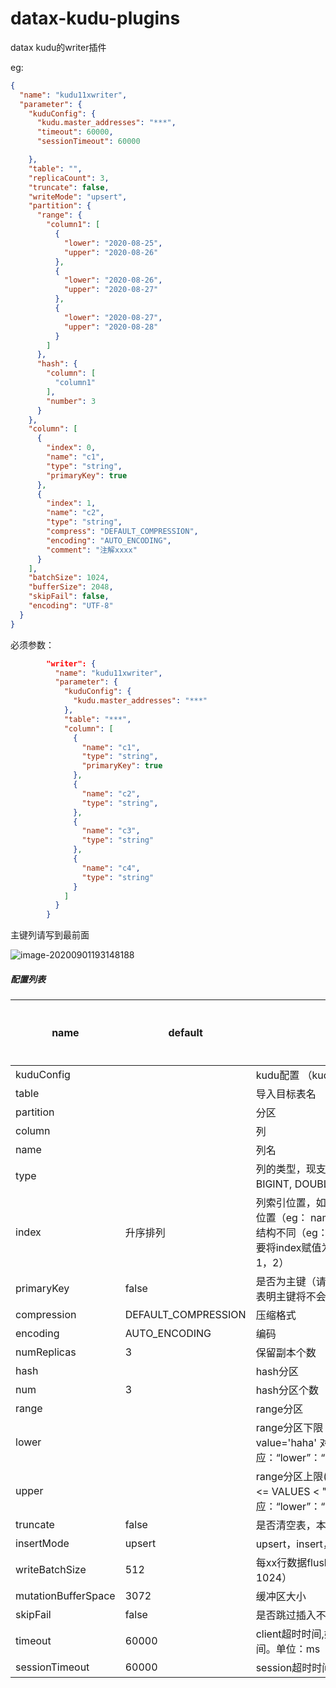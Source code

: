 # datax-kudu-plugins
datax kudu的writer插件



eg:

```json
{
  "name": "kudu11xwriter",
  "parameter": {
    "kuduConfig": {
      "kudu.master_addresses": "***",
      "timeout": 60000,
      "sessionTimeout": 60000

    },
    "table": "",
    "replicaCount": 3,
    "truncate": false,
    "writeMode": "upsert",
    "partition": {
      "range": {
        "column1": [
          {
            "lower": "2020-08-25",
            "upper": "2020-08-26"
          },
          {
            "lower": "2020-08-26",
            "upper": "2020-08-27"
          },
          {
            "lower": "2020-08-27",
            "upper": "2020-08-28"
          }
        ]
      },
      "hash": {
        "column": [
          "column1"
        ],
        "number": 3
      }
    },
    "column": [
      {
        "index": 0,
        "name": "c1",
        "type": "string",
        "primaryKey": true
      },
      {
        "index": 1,
        "name": "c2",
        "type": "string",
        "compress": "DEFAULT_COMPRESSION",
        "encoding": "AUTO_ENCODING",
        "comment": "注解xxxx"
      }
    ],
    "batchSize": 1024,
    "bufferSize": 2048,
    "skipFail": false,
    "encoding": "UTF-8"
  }
}
```

必须参数：

```json
        "writer": {
          "name": "kudu11xwriter",
          "parameter": {
            "kuduConfig": {
              "kudu.master_addresses": "***"
            },
            "table": "***",
            "column": [
              {
                "name": "c1",
                "type": "string",
                "primaryKey": true
              },
              {
                "name": "c2",
                "type": "string",
              },
              {
                "name": "c3",
                "type": "string"
              },
              {
                "name": "c4",
                "type": "string"
              }
            ]
          }
        }
```

主键列请写到最前面



![image-20200901193148188](C:\Users\Administrator\AppData\Roaming\Typora\typora-user-images\image-20200901193148188.png)

##### 配置列表

| name                | default             | description                                                  | 是否必须 |
| ------------------- | ------------------- | ------------------------------------------------------------ | -------- |
| kuduConfig          |                     | kudu配置 （kudu.master_addresses等）                         | 是       |
| table               |                     | 导入目标表名                                                 | 是       |
| partition           |                     | 分区                                                         | 否       |
| column              |                     | 列                                                           | 是       |
| name                |                     | 列名                                                         | 是       |
| type                |                     | 列的类型，现支持INT, FLOAT, STRING, BIGINT, DOUBLE, BOOLEAN, LONG。 | 是       |
| index               | 升序排列            | 列索引位置，如reader中取到的某一字段在第二位置（eg： name， id， age）但kudu目标表结构不同（eg：id，name， age），此时就需要将index赋值为（1，0，2），默认顺序（0，1，2） | 否       |
| primaryKey          | false               | 是否为主键（请将所有的主键列写在前面）,不表明主键将不会检查过滤脏数据 | 否       |
| compression         | DEFAULT_COMPRESSION | 压缩格式                                                     | 否       |
| encoding            | AUTO_ENCODING       | 编码                                                         | 否       |
| numReplicas         | 3                   | 保留副本个数                                                 | 否       |
| hash                |                     | hash分区                                                     | 否       |
| num                 | 3                   | hash分区个数                                                 | 否       |
| range               |                     | range分区                                                    | 否       |
| lower               |                     | range分区下限 (eg: sql建表：partition value='haha' 对应：“lower”：“haha”，“upper”：“haha\000”) | 否       |
| upper               |                     | range分区上限(eg: sql建表：partition "10" <= VALUES < "20"                                                                     对应：“lower”：“10”，“upper”：“20”) | 否       |
| truncate            | false               | 是否清空表，本质上是删表重建                                 | 否       |
| insertMode          | upsert              | upsert，insert，update                                       | 否       |
| writeBatchSize      | 512                 | 每xx行数据flush一次结果（最好不要超过1024）                  | 否       |
| mutationBufferSpace | 3072                | 缓冲区大小                                                   | 否       |
| skipFail            | false               | 是否跳过插入不成功的数据                                     | 否       |
| timeout             | 60000               | client超时时间,如创建表，删除表操作的超时时间。单位：ms      | 否       |
| sessionTimeout      | 60000               | session超时时间 单位：ms                                     | 否       |








